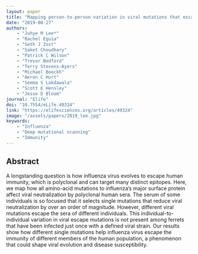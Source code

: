 ```yaml
---
layout: paper
title: "Mapping person-to-person variation in viral mutations that escape polyclonal serum targeting influenza hemagglutinin"
date: "2019-08-27"
authors: 
    - "Juhye M Lee*"
    - "Rachel Eguia"
    - "Seth J Zost"
    - "Saket Choudhary"
    - "Patrick C Wilson"
    - "Trevor Bedford"
    - "Terry Stevens-Ayers"
    - "Michael Boeckh"
    - "Aeron C Hurt"
    - "Seema S Lakdawala"
    - "Scott E Hensley"
    - "Jesse D Bloom"
journal: "Elife"
doi: "10.7554/eLife.49324"
link: "https://elifesciences.org/articles/49324"
image: "/assets/papers/2019_lee.jpg"
keywords:
    - "Influenza"
    - "Deep mutational scanning"
    - "Immunity"
---
```


## Abstract

A longstanding question is how influenza virus evolves to escape human immunity, which is polyclonal and can target many distinct epitopes. Here, we map how all amino-acid mutations to influenza’s major surface protein affect viral neutralization by polyclonal human sera. The serum of some individuals is so focused that it selects single mutations that reduce viral neutralization by over an order of magnitude. However, different viral mutations escape the sera of different individuals. This individual-to-individual variation in viral escape mutations is not present among ferrets that have been infected just once with a defined viral strain. Our results show how different single mutations help influenza virus escape the immunity of different members of the human population, a phenomenon that could shape viral evolution and disease susceptibility.
